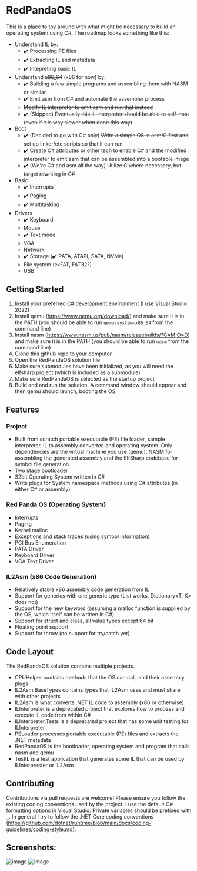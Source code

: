 # RedPandaOS
This is a place to toy around with what might be necessary to build an operating system using C#.  The roadmap looks something like this:

- Understand IL by:
  - ✔️ Processing PE files
  - ✔️ Extracting IL and metadata
  - ✔️ Intepreting basic IL
- Understand ~~x86_64~~ (x86 for now) by:
  - ✔️ Building a few simple programs and assembling them with NASM or similar
  - ✔️ Emit asm from C# and automate the assembler process
  - ~~Modify IL interpreter to emit asm and run that instead~~
  - ✔️ (Skipped) ~~Eventually this IL interpreter should be able to self-host (even if it is way slower when done this way)~~
- Boot
  - ✔️ (Decided to go with C# only) ~~Write a simple OS in asm/C first and set up linker/etc scripts so that it can run~~
  - ✔️ Create C# attributes or other tech to enable C# and the modified interpreter to emit asm that can be assembled into a bootable image
  - ✔️ (We're C# and asm all the way) ~~Utilize C where necessary, but target rewriting in C#~~
- Basic
  - ✔️ Interrupts
  - ✔️ Paging
  - ✔️ Multitasking
- Drivers
  - ✔️ Keyboard
  - Mouse
  - ✔️ Text mode
  - VGA
  - Network
  - ✔️ Storage (✔️ PATA, ATAPI, SATA, NVMe)
  - File system (exFAT, FAT32?)
  - USB

## Getting Started
1) Install your preferred C# development environment (I use Visual Studio 2022)
2) Install qemu (https://www.qemu.org/download/) and make sure it is in the PATH (you should be able to run `qemu-system-x86_64` from the command line)
3) Install nasm (https://www.nasm.us/pub/nasm/releasebuilds/?C=M;O=D) and make sure it is in the PATH (you should be able to run `nasm` from the command line)
4) Clone this github repo to your computer
5) Open the RedPandaOS solution file
6) Make sure submodules have been initialized, as you will need the elfsharp project (which is included as a submodule)
7) Make sure RedPandaOS is selected as the startup project
8) Build and and run the solution.  A command window should appear and then qemu should launch, booting the OS.

## Features
### Project
- Built from scratch portable executable (PE) file loader, sample interpreter, IL to assembly converter, and operating system.  Only dependencies are the virtual machine you use (qemu), NASM for assembling the generated assembly and the ElfSharp codebase for symbol file generation.
- Two stage bootloader
- 32bit Operating System written in C#
- Write plugs for System namespace methods using C# attributes (in either C# or assembly)

### Red Panda OS (Operating System)
- Interrupts
- Paging
- Kernel malloc
- Exceptions and stack traces (using symbol information)
- PCI Bus Enumeration
- PATA Driver
- Keyboard Driver
- VGA Text Driver

### IL2Asm (x86 Code Generation)
- Relatively stable x86 assembly code generation from IL
- Support for generics with one generic type (List<T> works, Dictionary<T, K> does not)
- Support for the new keyword (assuming a malloc function is supplied by the OS, which itself can be written in C#)
- Support for struct and class, all value types except 64 bit
- Floating point support
- Support for throw (no support for try/catch yet)

## Code Layout
The RedPandaOS solution contains multiple projects.
- CPUHelper contains methods that the OS can call, and their assembly plugs
- IL2Asm.BaseTypes contains types that IL2Asm uses and must share with other projects
- IL2Asm is what converts .NET IL code to assembly (x86 or otherwise)
- ILInterpreter is a deprecated project that explores how to process and execute IL code from within C#
- ILInterpreter.Tests is a deprecated project that has some unit testing for ILInterpreter
- PELoader processes portable executable (PE) files and extracts the .NET metadata
- RedPandaOS is the bootloader, operating system and program that calls nasm and qemu
- TestIL is a test application that generates some IL that can be used by ILInterprester or IL2Asm

## Contributing
Contributions via pull requests are welcome!  Please ensure you follow the existing coding conventions used by the project.  I use the default C# formatting options in Visual Studio.  Private variables should be prefixed with `_`.  In general I try to follow the .NET Core coding conventions (https://github.com/dotnet/runtime/blob/main/docs/coding-guidelines/coding-style.md).

## Screenshots:

![image](https://user-images.githubusercontent.com/3923687/116469294-d32b8380-a826-11eb-8555-335d2a64fdae.png)
![image](https://user-images.githubusercontent.com/3923687/147905793-06953fb5-3cbb-4ebe-b4e3-eb7e1de977cf.png)
